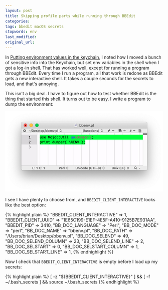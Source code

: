 ```yaml
---
layout: post
title: Skipping profile parts while running through BBEdit
categories:
tags: bbedit macOS secrets
stopwords: env
last_modified:
original_url:
---
```


In [Putting environment values in the keychain](/putting-environment-values-in-the-keychain/), I noted how I moved a bunch of sensitive info into the Keychain, but set env variables in the shell when I got a log-in shell. That has worked well, except for running a program through BBEdit. Every time I run a program, all that work is redone as BBEdit gets a new interactive shell. It takes a couple seconds for the secrets to load, and that's
annoying.


This isn't a big deal. I have to figure out how to test whether BBEdit is the thing that started this shell. It turns out to be easy. I write a program to dump the environment:

![](/images/secrets/bbenv.png)

I see I have plenty to choose from, and `BBEDIT_CLIENT_INTERACTIVE` looks like the best option:

{% highlight plain %}
  "BBEDIT_CLIENT_INTERACTIVE" => 1,
  "BBEDIT_CLIENT_UUID" => "1E65C199-E1EF-4E5F-A410-9125B7E931AA",
  "BBEDIT_PID" => 3410,
  "BB_DOC_LANGUAGE" => "Perl",
  "BB_DOC_MODE" => "perl",
  "BB_DOC_NAME" => "bbenv.pl",
  "BB_DOC_PATH" => "/Users/brian/Desktop/bbenv.pl",
  "BB_DOC_SELEND" => 49,
  "BB_DOC_SELEND_COLUMN" => 23,
  "BB_DOC_SELEND_LINE" => 2,
  "BB_DOC_SELSTART" => 0,
  "BB_DOC_SELSTART_COLUMN" => 1,
  "BB_DOC_SELSTART_LINE" => 1,
{% endhighlight %}

Now I check that `BBEDIT_CLIENT_INTERACTIVE` is empty before I load up my secrets:

{% highlight plain %}
[ -z "${BBEDIT_CLIENT_INTERACTIVE}" ] && [ -f ~/.bash_secrets ] && source ~/.bash_secrets
{% endhighlight %}
